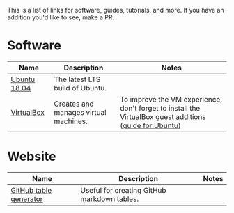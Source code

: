This is a list of links for software, guides, tutorials, and more. If you have an addition you'd like to see, make a PR.

# Software

| **Name**                                                | **Description**                       | **Notes**                                                                                                                                                                                 |
|---------------------------------------------------------|---------------------------------------|-------------------------------------------------------------------------------------------------------------------------------------------------------------------------------------------|
| [Ubuntu 18.04](http://releases.ubuntu.com/18.04.4/)     | The latest LTS build of Ubuntu.       |                                                                                                                                                                                           |
| [VirtualBox](https://www.virtualbox.org/wiki/Downloads) | Creates and manages virtual machines. | To improve the VM experience, don't forget to install the VirtualBox guest additions ([guide for Ubuntu](https://linuxize.com/post/how-to-install-virtualbox-guest-additions-in-ubuntu/)) |

# Website

| **Name**                                                                  | **Description**                             | **Notes** |
|---------------------------------------------------------------------------|---------------------------------------------|-----------|
| [GitHub table generator](https://www.tablesgenerator.com/markdown_tables) | Useful for creating GitHub markdown tables. |           |
